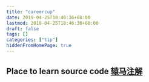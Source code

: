 ```yaml
---
title: "careercup"
date: 2019-04-25T18:46:36+08:00
lastmod: 2019-04-25T18:46:36+08:00
draft: false
tags: []
categories: ["tip"]
hiddenFromHomePage: true
---
```





## Place to learn source code [辕马注解](http://rtfcode.com/)
